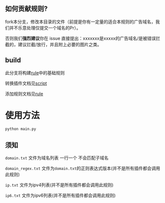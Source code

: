 ## 如何贡献规则?

fork本分支，修改本目录的文件（前提是你有一定量的适合本规则的广告域名，我们并不乐意处理仅提交一个域名的Pr）。

否则我们**强烈建议**你在 issue 直接提出：xxxxxxx是xxxxx的广告域名/是被错误拦截的，建议拦截/放行，并且附上必要的图片之类。


## build

此分支将构建[rule](./rule)中的基础规则

转换插件文档见[script](./script)

添加规则文档见[rule](./rule)

# 使用方法
```shell
python main.py
```

## 须知

`domain.txt` 文件为域名列表 一行一个 不会匹配子域名

`domain_regex.txt` 文件为`domain.txt`的正则表达式版本(并不是所有插件都会调用此规则)

`ip.txt` 文件为ipv4列表(并不是所有插件都会调用此规则)

`ip6.txt` 文件为ipv6列表(并不是所有插件都会调用此规则)
